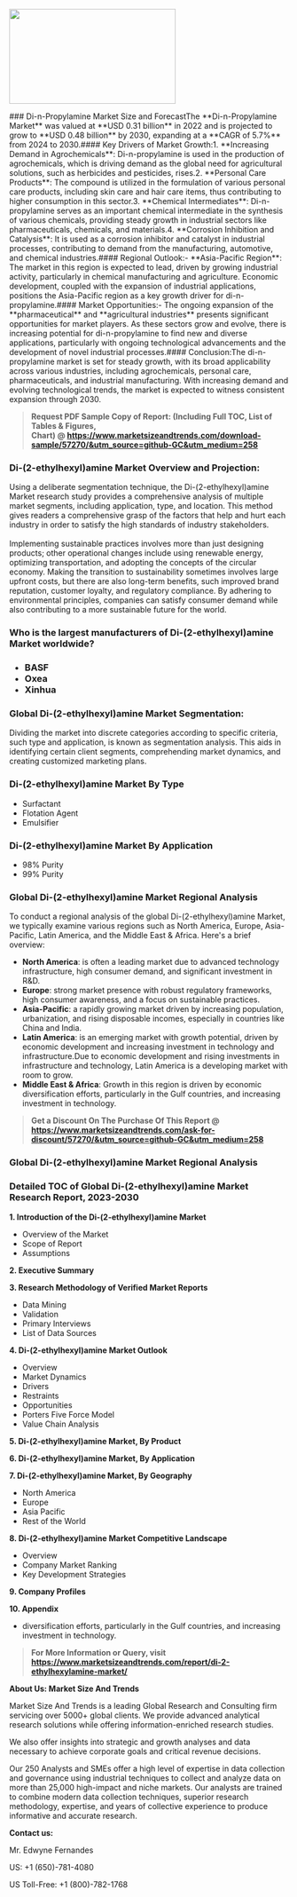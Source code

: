<p><img class="alignnone size-medium wp-image-20088" src="https://ffe5etoiles.com/wp-content/uploads/2024/12/MST1-300x171.png" alt="" width="300" height="171" /></p>### Di-n-Propylamine Market Size and ForecastThe **Di-n-Propylamine Market** was valued at **USD 0.31 billion** in 2022 and is projected to grow to **USD 0.48 billion** by 2030, expanding at a **CAGR of 5.7%** from 2024 to 2030.#### Key Drivers of Market Growth:1. **Increasing Demand in Agrochemicals**: Di-n-propylamine is used in the production of agrochemicals, which is driving demand as the global need for agricultural solutions, such as herbicides and pesticides, rises.2. **Personal Care Products**: The compound is utilized in the formulation of various personal care products, including skin care and hair care items, thus contributing to higher consumption in this sector.3. **Chemical Intermediates**: Di-n-propylamine serves as an important chemical intermediate in the synthesis of various chemicals, providing steady growth in industrial sectors like pharmaceuticals, chemicals, and materials.4. **Corrosion Inhibition and Catalysis**: It is used as a corrosion inhibitor and catalyst in industrial processes, contributing to demand from the manufacturing, automotive, and chemical industries.#### Regional Outlook:- **Asia-Pacific Region**: The market in this region is expected to lead, driven by growing industrial activity, particularly in chemical manufacturing and agriculture. Economic development, coupled with the expansion of industrial applications, positions the Asia-Pacific region as a key growth driver for di-n-propylamine.#### Market Opportunities:- The ongoing expansion of the **pharmaceutical** and **agricultural industries** presents significant opportunities for market players. As these sectors grow and evolve, there is increasing potential for di-n-propylamine to find new and diverse applications, particularly with ongoing technological advancements and the development of novel industrial processes.#### Conclusion:The di-n-propylamine market is set for steady growth, with its broad applicability across various industries, including agrochemicals, personal care, pharmaceuticals, and industrial manufacturing. With increasing demand and evolving technological trends, the market is expected to witness consistent expansion through 2030.</p><blockquote id="" class=""><strong>Request PDF Sample Copy of Report: (Including Full TOC, List of Tables &amp; Figures, Chart)&nbsp;@&nbsp;<strong><a href="https://www.marketsizeandtrends.com/download-sample/57270/&utm_source=github-GC&utm_medium=258" target="_blank">https://www.marketsizeandtrends.com/download-sample/57270/&utm_source=github-GC&utm_medium=258</a></strong></strong></blockquote><h3 id="" class="">Di-(2-ethylhexyl)amine Market&nbsp;Overview and Projection:</h3><p id="" class="">Using a deliberate segmentation technique, the Di-(2-ethylhexyl)amine Market research study provides a comprehensive analysis of multiple market segments, including application, type, and location. This method gives readers a comprehensive grasp of the factors that help and hurt each industry in order to satisfy the high standards of industry stakeholders. <br /> <br />Implementing sustainable practices involves more than just designing products; other operational changes include using renewable energy, optimizing transportation, and adopting the concepts of the circular economy. Making the transition to sustainability sometimes involves large upfront costs, but there are also long-term benefits, such improved brand reputation, customer loyalty, and regulatory compliance. By adhering to environmental principles, companies can satisfy consumer demand while also contributing to a more sustainable future for the world.</p><h3 id="" class="">Who is the largest manufacturers of&nbsp;Di-(2-ethylhexyl)amine Market worldwide?</h3><h3 class=""><p><ul><li>BASF </li><li> Oxea </li><li> Xinhua</li></ul></p></h3><h3 id="" class="">Global&nbsp;Di-(2-ethylhexyl)amine Market Segmentation:</h3><p id="" class="">Dividing the market into discrete categories according to specific criteria, such type and application, is known as segmentation analysis. This aids in identifying certain client segments, comprehending market dynamics, and creating customized marketing plans.</p><h3 id="" class="">Di-(2-ethylhexyl)amine Market&nbsp;By Type</h3><p><p><ul><li>Surfactant</li><li> Flotation Agent</li><li> Emulsifier</p></li></ul></p></p><h3 id="" class="">Di-(2-ethylhexyl)amine Market&nbsp;By Application</h3><p class=""><p><ul><li>98% Purity</li><li> 99% Purity</li></ul></p></p><h3 id="" class="">Global Di-(2-ethylhexyl)amine Market Regional Analysis</h3><p id="" class="">To conduct a regional analysis of the global Di-(2-ethylhexyl)amine Market, we typically examine various regions such as North America, Europe, Asia-Pacific, Latin America, and the Middle East &amp; Africa. Here's a brief overview:</p><ul><li><strong>North America</strong>: is often a leading market due to advanced technology infrastructure, high consumer demand, and significant investment in R&amp;D.</li><li><strong>Europe</strong>: strong market presence with robust regulatory frameworks, high consumer awareness, and a focus on sustainable practices.</li><li><strong>Asia-Pacific</strong>: a rapidly growing market driven by increasing population, urbanization, and rising disposable incomes, especially in countries like China and India.</li><li><strong>Latin America</strong>: is an emerging market with growth potential, driven by economic development and increasing investment in technology and infrastructure.Due to economic development and rising investments in infrastructure and technology, Latin America is a developing market with room to grow.</li><li><strong>Middle East &amp; Africa</strong>: Growth in this region is driven by economic diversification efforts, particularly in the Gulf countries, and increasing investment in technology.</li></ul><blockquote id="" class=""><strong>Get a Discount On The Purchase Of This Report @ <strong><a href="https://www.marketsizeandtrends.com/ask-for-discount/57270/&utm_source=github-GC&utm_medium=258" target="_blank">https://www.marketsizeandtrends.com/ask-for-discount/57270/&utm_source=github-GC&utm_medium=258</a></strong></strong></blockquote><h3 id="" class="">Global Di-(2-ethylhexyl)amine Market Regional Analysis</h3><h3 id="" class="">Detailed TOC of Global Di-(2-ethylhexyl)amine Market Research Report, 2023-2030</h3><p id="" class=""><strong>1. Introduction of the Di-(2-ethylhexyl)amine Market</strong></p><ul><li>Overview of the Market</li><li>Scope of Report</li><li>Assumptions</li></ul><p id="" class=""><strong>2. Executive Summary</strong></p><p id="" class=""><strong>3. Research Methodology of Verified Market Reports</strong></p><ul><li>Data Mining</li><li>Validation</li><li>Primary Interviews</li><li>List of Data Sources</li></ul><p id="" class=""><strong>4. Di-(2-ethylhexyl)amine Market Outlook</strong></p><ul><li>Overview</li><li>Market Dynamics</li><li>Drivers</li><li>Restraints</li><li>Opportunities</li><li>Porters Five Force Model</li><li>Value Chain Analysis</li></ul><p id="" class=""><strong>5. Di-(2-ethylhexyl)amine Market, By Product</strong></p><p id="" class=""><strong>6. Di-(2-ethylhexyl)amine Market, By Application</strong></p><p id="" class=""><strong>7. Di-(2-ethylhexyl)amine Market, By Geography</strong></p><ul><li>North America</li><li>Europe</li><li>Asia Pacific</li><li>Rest of the World</li></ul><p id="" class=""><strong>8. Di-(2-ethylhexyl)amine Market Competitive Landscape</strong></p><ul><li>Overview</li><li>Company Market Ranking</li><li>Key Development Strategies</li></ul><p id="" class=""><strong>9. Company Profiles</strong></p><p id="" class=""><strong>10. Appendix</strong></p><ul><li>diversification efforts, particularly in the Gulf countries, and increasing investment in technology.</li></ul><blockquote id="" class=""><strong>For More Information or Query, visit <strong><strong><a href="https://www.marketsizeandtrends.com/report/di-2-ethylhexylamine-market/" target="_blank">https://www.marketsizeandtrends.com/report/di-2-ethylhexylamine-market/</a></strong></strong></strong></blockquote><p id="" class=""><strong>About Us: Market Size And Trends</strong></p><p id="" class="">Market Size And Trends is a leading Global Research and Consulting firm servicing over 5000+ global clients. We provide advanced analytical research solutions while offering information-enriched research studies.</p><p id="" class="">We also offer insights into strategic and growth analyses and data necessary to achieve corporate goals and critical revenue decisions.</p><p id="" class="">Our 250 Analysts and SMEs offer a high level of expertise in data collection and governance using industrial techniques to collect and analyze data on more than 25,000 high-impact and niche markets. Our analysts are trained to combine modern data collection techniques, superior research methodology, expertise, and years of collective experience to produce informative and accurate research.</p><p id="" class=""><strong>Contact us:</strong></p><p id="" class="">Mr. Edwyne Fernandes</p><p id="" class="">US: +1 (650)-781-4080</p><p id="" class="">US Toll-Free: +1 (800)-782-1768</p>

